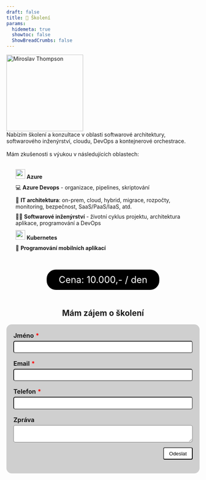 ```yaml
---
draft: false
title: 📑 Školení
params:
  hidemeta: true
  showtoc: false
  ShowBreadCrumbs: false
---
```


<style type="text/css">
    .itemlist {
        list-style-type: none;
    }
    .itemlist li {
        margin-top:0.7em;
    }
    .red {
        color: red;
        margin-left: 0.3em;
    }

    .err {
        color: red;
        visibility: hidden;
    }

    #successDiv {
        background-color: #d4edda;
        color:black;
        padding: 1em;
        border-radius: 1em;
        float:none;
        clear:both;
        display: none;        
    
    }

    #errorDiv {
        background-color: #f8d7da;
        color:black;
        padding: 1em;
        border-radius: 1em;
        float:none;
        clear:both;
        margin-top:1em;
        display: none;        
    }

    #sendMessageForm {
        background-color: #CFCFCF;
    }
    body.dark #sendMessageForm {
        background-color: #2F2F2F;
    }
    
    #sendMessageForm {
        max-width: 500px;
        margin:0 auto;
        
        padding: 1.3em;
        border-radius: 1em;
    }    

    #sendMessageForm label {
        display: block;
        font-weight: bold;
        font-size: 12pt;
    }

    #sendMessageForm input,
    #sendMessageForm textarea {
        background-color: white;
        padding: 0.5em;
        border-radius: 5px;
        width: 100%;
        margin-top: 0.3em;
    }

    #sendMessageForm button {
        background-color: white;
        color: black;
        padding-left: 1em;
        padding-right: 1em;
        padding-top: 0.5em;
        padding-bottom: 0.5em;
        border-radius: 0.3em;
        float: right;
        margin-top: 1em;
    }
    @keyframes top-cricle {
        from {
          transform: rotate(-25deg);
        }
        to {
          transform: rotate(335deg);
        }
      }
      @keyframes bottom-cricle {
        from {
          transform: rotate(-15deg);
        }
        to {
          transform: rotate(345deg);
        }
      }
      .progress-bar {
        position: relative;
        width: 25px;
        height: 25px;
      }
      
      .circle {
        height: 100%;
        right: 0px;
        position: absolute;
        border: solid 5px  #a9a9a9;
        border-top-color:  #a9d161;
        border-radius: 50%;
      }
      
      .border {
        width: 100%;
        transform: rotate(135deg);  
        animation: spin 1.3s steps(2) .2s infinite;
        -webkit-animation: spin 1.3s linear infinite;
      
      }
      
      @-webkit-keyframes spin {
        0% {
          transform: rotate(0deg);
        }
        100% {
          transform: rotate(360deg);
        }
      }

      #progress-wrap {
        display: none;
        float:right;
      }

        body.dark .price {
            background-color: #AFAFAF;
            color:black;
        }
        .price {
            background-color: #000000;
            color:white;
        }

      .price {
        padding:0.5em;
        width: 270px;
        border-radius:1em;
        margin: 0 auto;
        margin-top:2em;
        margin-bottom:2em;
        font-size: 18pt;
        text-align: center;
      }
</style>

<script src="https://www.google.com/recaptcha/api.js?render=6LeK1mkqAAAAAFy3v2kXD0TSBHdUkDUdEpatn907"></script>
<script type="text/javascript">

    window.onload = function(){


        var name = document.getElementById('formName');
        var email = document.getElementById('formEmail');
        var phone = document.getElementById('formPhone');
        var nameErr = document.getElementById("nameErr");
        var emailErr = document.getElementById("emailErr");
        var phoneErr = document.getElementById("phoneErr");
    
        //hide validation message on input
        name.addEventListener("keydown", function () {
            nameErr.style.visibility = "hidden";
        });
        email.addEventListener("keydown", function () {
            emailErr.style.visibility = "hidden";
        });
        phone.addEventListener("keydown", function () {
            phoneErr.style.visibility = "hidden";
        });
    
    
    
        function validateForm() {
    
            var name = document.getElementById('formName');
            var email = document.getElementById('formEmail');
            var phone = document.getElementById('formPhone');
            var nameErr = document.getElementById("nameErr");
            var emailErr = document.getElementById("emailErr");
            var phoneErr = document.getElementById("phoneErr");
    
            var isValid = true;
    
    
            if (!name.value) {
                nameErr.style.visibility = "visible";
                isValid = false;
            } else {
                nameErr.style.visibility = "hidden";
            }
    
            if (!email.value) {
                emailErr.style.visibility = "visible";
                isValid = false;
            } else {
                emailErr.style.visibility = "hidden";
            }
    
            if (!phone.value) {
                phoneErr.style.visibility = "visible";
                isValid = false;
            } else {
                phoneErr.style.visibility = "hidden";
            }
    
            return isValid;
        }
    
        window.onFormClick = function () {
    
            let serverHost = "https://mrthompsonapp.azurewebsites.net";

            if (!validateForm()) {
                return;
            }
    
            var progress = document.getElementById("progress-wrap");
            progress.style.display = "block";

            grecaptcha.ready(function () {
                grecaptcha.execute('6LeK1mkqAAAAAFy3v2kXD0TSBHdUkDUdEpatn907', { action: 'submit' }).then(function (token) {
                    //send post request from form including the recaptcha token to mrthompsonapp.azurewebsites.net
                    var form = document.getElementById("sendMessageForm");
                    var formData = new FormData(form);
                    formData.append("g-recaptcha-response", token);
                    
                    fetch(serverHost + "/api/SendMessage", {
                        method: "POST",
                        body: formData
                    }).then(function (response) {
                        if (response.ok) {
                            var success = document.getElementById("successDiv");
                            success.style.display = "block";
                        } else {
                            var error = document.getElementById("errorDiv");
                            error.style.display = "block";
                        }
                        progress.style.display = "none";

                        var inputList = document.getElementById("inputlist");
                        inputList.style.display = "none";
                    });
                });
            });
        }


    }
    
</script>
<div style="margin:0">
    <div class="col2">
        <img src="/ich.jpg" width="200" alt="Miroslav Thompson" />
    </div>
    <div class="col1">
        Nabízím školení a konzultace v oblasti softwarové architektury, softwarového inženýrství, cloudu, DevOps a kontejnerové orchestrace.
        <br /><br />
        Mám zkušenosti s výukou v následujících oblastech:
        <br /><br />
        <ul class="itemlist">
            <li><img src="https://upload.wikimedia.org/wikipedia/commons/f/fa/Microsoft_Azure.svg" width="25" style="display:inline;margin:0;"/> <strong>Azure</strong></li>
            <li>💻 <strong>Azure Devops</strong> - organizace, pipelines, skriptování</li>
            <li>👷 <strong>IT architektura</strong>: on-prem, cloud, hybrid, migrace, rozpočty, monitoring, bezpečnost, SaaS/PaaS/IaaS, atd.</li>
            <li>👷‍♂️ <strong>Softwarové inženýrství</strong> - životní cyklus projektu, architektura aplikace, programování a DevOps</li>
            <li><img src="https://upload.wikimedia.org/wikipedia/commons/3/39/Kubernetes_logo_without_workmark.svg" width="25" style="display:inline;margin:0;"/> <strong>Kubernetes</strong></li>
            <li>📱 <strong>Programování mobilních aplikací</strong></li>
        </ul>
    </div>
</div>

<div class="price">
    Cena: 10.000,- / den
</div>

<h2 style="text-align: center;margin-top:1em;">Mám zájem o školení</h2>

<form id="sendMessageForm">
    <div id="inputlist">
        <div class="form-input">
            <label for="name">Jméno<span class="red">*</span></label>
            <input id="formName" type="text" name="name">
            <span id="nameErr" class="err">Vyplňte prosím své jméno</span>
        </div>
        <div class="form-input">
            <label for="name">Email<span class="red">*</span></label>
            <input id="formEmail" type="email" name="email">
            <span id="emailErr" class="err">Vyplňte prosím validní email</span>
        </div>
        <div class="form-input">
            <label for="name">Telefon<span class="red">*</span></label>
            <input id="formPhone" type="phone" name="phone">
            <span id="phoneErr" class="err">Vyplňte prosím svůj telefon</span>
        </div>
        <div class="form-input">
            <label for="name">Zpráva</label>
            <textarea id="formMessage" name="message">
            </textarea>
        </div>
        <button type="button" onclick="window.onFormClick()">Odeslat</button>
        <br style="float:none;clear:both;" />
    </div>
    <div id="progress-wrap">
        <table style="width:auto;">
            <tr>
                <td style="min-width: 25px !important;">
                    <div class="progress-bar">
                    <div class="circle border">
                    </div>
                </div></td>
                <td>Odesílám...</td>
            </tr>
        </table>    
    </div>
    <br style="float:none;clear:both;" />
    <div id="successDiv">
        ✅ Zpráva byla odeslána, děkuji. Jakmile to bude možné, ozvu se Vám.
    </div>
    <div id="errorDiv">
        ❌ Něco se pokazilo. Zkuste to prosím znovu.
    </div>

</form>